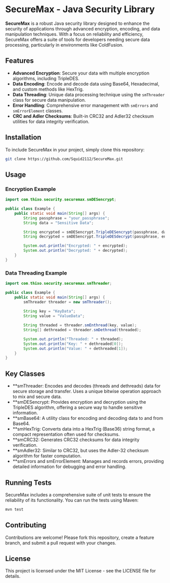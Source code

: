 # SecureMax - Java Security Library

**SecureMax** is a robust Java security library designed to enhance the security of applications through advanced encryption, encoding, and data manipulation techniques. With a focus on reliability and efficiency, SecureMax offers a suite of tools for developers needing secure data processing, particularly in environments like ColdFusion.

## Features

- **Advanced Encryption**: Secure your data with multiple encryption algorithms, including TripleDES.
- **Data Encoding**: Encode and decode data using Base64, Hexadecimal, and custom methods like HexTrig.
- **Data Threading**: Unique data processing technique using the `smThreader` class for secure data manipulation.
- **Error Handling**: Comprehensive error management with `smErrors` and `smErrorElement` classes.
- **CRC and Adler Checksums**: Built-in CRC32 and Adler32 checksum utilities for data integrity verification.

## Installation

To include SecureMax in your project, simply clone this repository:

```bash
git clone https://github.com/Squid2112/SecureMax.git
```

## Usage
### Encryption Example
```java
import com.thixo.security.securemax.smDESencrypt;

public class Example {
    public static void main(String[] args) {
        String passphrase = "your_passphrase";
        String data = "Sensitive Data";

        String encrypted = smDESencrypt.TripleDESencrypt(passphrase, data);
        String decrypted = smDESencrypt.TripleDESdecrypt(passphrase, encrypted);

        System.out.println("Encrypted: " + encrypted);
        System.out.println("Decrypted: " + decrypted);
    }
}
```

### Data Threading Example
```java
import com.thixo.security.securemax.smThreader;

public class Example {
    public static void main(String[] args) {
        smThreader threader = new smThreader();
        
        String key = "KeyData";
        String value = "ValueData";

        String threaded = threader.smEnthread(key, value);
        String[] dethreaded = threader.smDethread(threaded);

        System.out.println("Threaded: " + threaded);
        System.out.println("Key: " + dethreaded[0]);
        System.out.println("Value: " + dethreaded[1]);
    }
}
```

## Key Classes

- **smThreader: Encodes and decodes (threads and dethreads) data for secure storage and transfer. Uses a unique bitwise operation approach to mix and secure data.
- **smDESencrypt: Provides encryption and decryption using the TripleDES algorithm, offering a secure way to handle sensitive information.
- **smBase64: A utility class for encoding and decoding data to and from Base64.
- **smHexTrig: Converts data into a HexTrig (Base36) string format, a compact representation often used for checksums.
- **smCRC32: Generates CRC32 checksums for data integrity verification.
- **smAdler32: Similar to CRC32, but uses the Adler-32 checksum algorithm for faster computation.
- **smErrors and smErrorElement: Manages and records errors, providing detailed information for debugging and error handling.

## Running Tests

SecureMax includes a comprehensive suite of unit tests to ensure the reliability of its functionality. You can run the tests using Maven:
```bash
mvn test
```

## Contributing

Contributions are welcome! Please fork this repository, create a feature branch, and submit a pull request with your changes.

## License

This project is licensed under the MIT License - see the LICENSE file for details.
